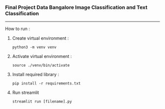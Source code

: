 ### **Final Project Data Bangalore Image Classification and Text Classification**

---

How to run :

1. Create virtual environment :

   `python3 -m venv venv`
2. Activate virtual environment :

   `source ./venv/bin/activate`
3. Install required library :

   `pip install -r requirements.txt`
4. Run streamlit

    `streamlit run [filename].py`
